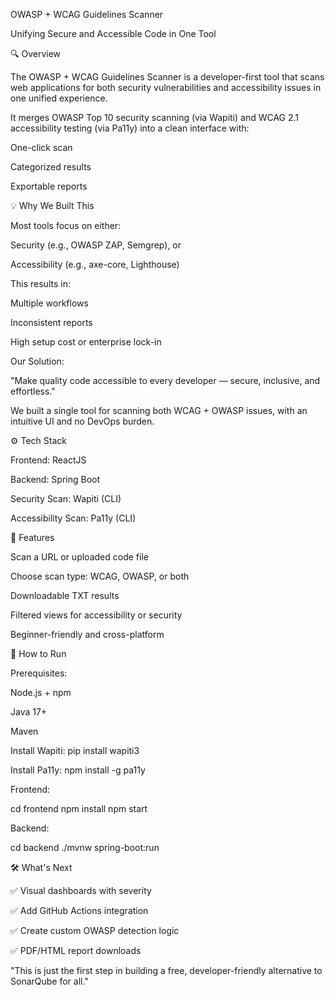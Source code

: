 OWASP + WCAG Guidelines Scanner

Unifying Secure and Accessible Code in One Tool

🔍 Overview

The OWASP + WCAG Guidelines Scanner is a developer-first tool that scans web applications for both security vulnerabilities and accessibility issues in one unified experience.

It merges OWASP Top 10 security scanning (via Wapiti) and WCAG 2.1 accessibility testing (via Pa11y) into a clean interface with:

One-click scan

Categorized results

Exportable reports

💡 Why We Built This

Most tools focus on either:

Security (e.g., OWASP ZAP, Semgrep), or

Accessibility (e.g., axe-core, Lighthouse)

This results in:

Multiple workflows

Inconsistent reports

High setup cost or enterprise lock-in

Our Solution:

"Make quality code accessible to every developer — secure, inclusive, and effortless."

We built a single tool for scanning both WCAG + OWASP issues, with an intuitive UI and no DevOps burden.

⚙️ Tech Stack

Frontend: ReactJS

Backend: Spring Boot

Security Scan: Wapiti (CLI)

Accessibility Scan: Pa11y (CLI)

🚀 Features

Scan a URL or uploaded code file

Choose scan type: WCAG, OWASP, or both

Downloadable TXT results

Filtered views for accessibility or security

Beginner-friendly and cross-platform

🧩 How to Run

Prerequisites:

Node.js + npm

Java 17+

Maven

Install Wapiti: pip install wapiti3

Install Pa11y: npm install -g pa11y

Frontend:

cd frontend
npm install
npm start

Backend:

cd backend
./mvnw spring-boot:run

🛠️ What's Next

✅ Visual dashboards with severity

✅ Add GitHub Actions integration

✅ Create custom OWASP detection logic

✅ PDF/HTML report downloads

"This is just the first step in building a free, developer-friendly alternative to SonarQube for all."
